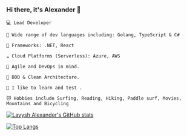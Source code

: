 ### Hi there, it's Alexander 👋

    💻 Lead Developer

    🌈 Wide range of dev languages including: Golang, TypeScript & C#

    🧩 Frameworks: .NET, React

    ☁️ Cloud Platforms (Serverless): Azure, AWS

    🔁 Agile and DevOps in mind.

    🧱 DDD & Clean Architecture.

    🔬 I like to learn and test .

    🐱 Hobbies include Surfing, Reading, Hiking, Paddle surf, Movies, Mountains and Bicycling

<!--
**LavyshAlexander/LavyshAlexander** is a ✨ _special_ ✨ repository because its `README.md` (this file) appears on your GitHub profile.

Here are some ideas to get you started:

- 🔭 I’m currently working on ...
- 🌱 I’m currently learning ...
- 👯 I’m looking to collaborate on ...
- 🤔 I’m looking for help with ...
- 💬 Ask me about ...
- 📫 How to reach me: ...
- 😄 Pronouns: ...
- ⚡ Fun fact: ...
-->


[![Lavysh Alexander's GitHub stats](https://github-readme-stats.vercel.app/api?username=LavyshAlexander&count_private=true&show_icons=true&theme=radical)](https://github.com/LavyshAlexander/)

[![Top Langs](https://github-readme-stats.vercel.app/api/top-langs/?username=LavyshAlexander&langs_count=8&count_private=true&theme=radical)](http://lavysh.ru/)

